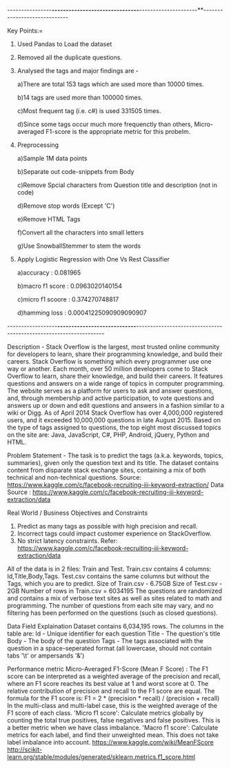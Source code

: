 ----------------**-------------------------------**---------------------**-----------------------------

Key Points:=
1. Used Pandas to Load the dataset
2. Removed all the duplicate questions.
3. Analysed the tags and major findings are - 

    a)There are total 153 tags which are used more than 10000 times.
    
    b)14 tags are used more than 100000 times.
    
    c)Most frequent tag (i.e. c#) is used 331505 times.
    
    d)Since some tags occur much more frequenctly than others, Micro-averaged F1-score is the appropriate metric for this probelm.
4. Preprocessing

    a)Sample 1M data points
    
    b)Separate out code-snippets from Body
    
    c)Remove Spcial characters from Question title and description (not in code)
    
    d)Remove stop words (Except 'C')
    
    e)Remove HTML Tags
    
    f)Convert all the characters into small letters
    
    g)Use SnowballStemmer to stem the words
    
 5. Apply Logistic Regression with One Vs Rest Classifier

      a)accuracy : 0.081965
      
      b)macro f1 score : 0.0963020140154
      
      c)micro f1 scoore : 0.374270748817
      
      d)hamming loss : 0.00041225090909090907


------------------**----------------------------**------------------------------------------------------------------

Description -
Stack Overflow is the largest, most trusted online community for developers to learn, share their programming knowledge, and build their careers.
Stack Overflow is something which every programmer use one way or another. Each month, over 50 million developers come to Stack Overflow to learn, share their knowledge, and build their careers. It features questions and answers on a wide range of topics in computer programming. The website serves as a platform for users to ask and answer questions, and, through membership and active participation, to vote questions and answers up or down and edit questions and answers in a fashion similar to a wiki or Digg. As of April 2014 Stack Overflow has over 4,000,000 registered users, and it exceeded 10,000,000 questions in late August 2015. Based on the type of tags assigned to questions, the top eight most discussed topics on the site are: Java, JavaScript, C#, PHP, Android, jQuery, Python and HTML.

Problem Statement - 
The task is to predict the tags (a.k.a. keywords, topics, summaries), given only the question text and its title. The dataset contains content from disparate stack exchange sites, containing a mix of both technical and non-technical questions.
Source: https://www.kaggle.com/c/facebook-recruiting-iii-keyword-extraction/
Data Source : https://www.kaggle.com/c/facebook-recruiting-iii-keyword-extraction/data

Real World / Business Objectives and Constraints 
1. Predict as many tags as possible with high precision and recall.
2. Incorrect tags could impact customer experience on StackOverflow.
3. No strict latency constraints.
Refer: https://www.kaggle.com/c/facebook-recruiting-iii-keyword-extraction/data

All of the data is in 2 files: Train and Test.
Train.csv contains 4 columns: Id,Title,Body,Tags.
Test.csv contains the same columns but without the Tags, which you are to predict.
Size of Train.csv - 6.75GB
Size of Test.csv - 2GB
Number of rows in Train.csv = 6034195
The questions are randomized and contains a mix of verbose text sites as well as sites related to math and programming. The number of questions from each site may vary, and no filtering has been performed on the questions (such as closed questions).

Data Field Explaination
Dataset contains 6,034,195 rows. The columns in the table are:
Id - Unique identifier for each question
Title - The question's title
Body - The body of the question
Tags - The tags associated with the question in a space-seperated format (all lowercase, should not contain tabs '\t' or ampersands '&')

Performance metric
Micro-Averaged F1-Score (Mean F Score) : The F1 score can be interpreted as a weighted average of the precision and recall, where an F1 score reaches its best value at 1 and worst score at 0. The relative contribution of precision and recall to the F1 score are equal. The formula for the F1 score is:
F1 = 2 * (precision * recall) / (precision + recall)
In the multi-class and multi-label case, this is the weighted average of the F1 score of each class.
'Micro f1 score':
Calculate metrics globally by counting the total true positives, false negatives and false positives. This is a better metric when we have class imbalance.
'Macro f1 score':
Calculate metrics for each label, and find their unweighted mean. This does not take label imbalance into account.
https://www.kaggle.com/wiki/MeanFScore
http://scikit-learn.org/stable/modules/generated/sklearn.metrics.f1_score.html

